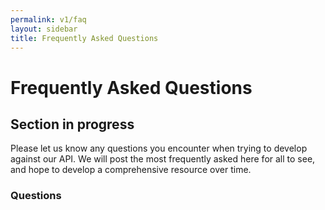 ```yaml
---
permalink: v1/faq
layout: sidebar
title: Frequently Asked Questions
---
```


# Frequently Asked Questions
## Section in progress
Please let us know any questions you encounter when trying to develop against our API. We will post the most frequently asked here for all to see, and hope to develop a comprehensive resource over time.
### Questions
